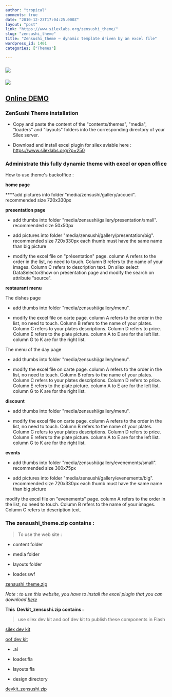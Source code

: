 ```yaml
---
author: "tropical"
comments: true
date: "2010-12-23T17:04:25.000Z"
layout: "post"
link: "https://www.silexlabs.org/zensushi_theme/"
slug: "zensushi_theme"
title: "Zensushi_theme – dynamic template driven by an excel file"
wordpress_id: 1401
categories: ["Themes"]

---
```

### ![](https://www.silexlabs.org/wp-content/uploads/2010/12/capturesushi1.jpg)




### ![](https://www.silexlabs.org/wp-content/uploads/2010/12/capturesushi2.jpg)




## [Online DEMO](http://silexprod.com/silex_restau/)


<!-- more -->


### ZenSushi Theme installation






  * Copy and paste the content of the "contents/themes", "media", "loaders"   and "layouts" folders into the corresponding directory of your Silex server.


  * Download and install excel plugin for silex aviable here : https://www.silexlabs.org/?p=250




### Administrate this fully dynamic theme with excel or open office


How to use theme's backoffice :

**home page**

****add pictures into folder "media/zensushi/gallery/accueil". recommended size 720x330px

**presentation page**




  * add thumbs into folder  "media/zensushi/gallery/presentation/small". recommended size 50x50px


  * add pictures into folder "media/zensushi/gallery/presentation/big". recommended size 720x330px
each thumb must have the same name than big picture


  * modify the excel file on "présentation" page. column A refers to the order in the list, no need to touch. Column B refers to the name of your images. Column C refers to description text.
On silex select DataSelectorShow on présentation page and modify the search on attribute "source".


**restaurant menu**

The dishes page




  * add thumbs into folder "media/zensushi/gallery/menu".


  * modify the excel file on carte page. column A refers to the order in the list, no need to touch. Column B refers to the name of your plates. Column C refers to your plates descriptions. Column D refers to price. Column E refers to the plate picture. column A to E are for the left list. column G to K are for the right list.


The menu of the day page


  * add thumbs into folder "media/zensushi/gallery/menu".


  * modify the excel file on carte page. column A refers to the order in the list, no need to touch. Column B refers to the name of your plates. Column C refers to your plates descriptions. Column D refers to price. Column E refers to the plate picture. column A to E are for the left list. column G to K are for the right list.


**discount**




  * add thumbs into folder "media/zensushi/gallery/menu".


  * modify the excel file on carte page. column A refers to the order in the list, no need to touch. Column B refers to the name of your plates. Column C refers to your plates descriptions. Column D refers to price. Column E refers to the plate picture. column A to E are for the left list. column G to K are for the right list.


**events**




  * add thumbs into folder "media/zensushi/gallery/evenements/small". recommended size 300x75px


  * add pictures into folder  "media/zensushi/gallery/evenements/big". recommended size 720x330px
each thumb must have the same name than big picture


modify the excel file on "evenements" page. column A refers to the order in the list, no need to touch. Column B refers to the name of your images. Column C refers to description text.


### **The zensushi_theme.zip contains :**


> To use the web site :




  * content folder


  * media folder


  * layouts folder


  * loader.swf


[zensushi_theme.zip](https://www.silexlabs.org/wp-content/uploads/2010/12/zensushi_theme.zip)

_Note : to use this website, you have to install the excel plugin that you can download [here](../?p=250)_

**This  Devkit_zensushi.zip contains :**

> use silex dev kit and oof dev kit to publish these components in Flash

[silex dev kit](http://projects.silexlabs.org/?/silex/#/flash.cms/download)

[oof dev kit](http://oof.sourceforge.net/#open-source/flash-components/download/download-home)




  * .ai


  * loader.fla


  * layouts fla


  * design directory


[devkit_zensushi.zip](https://www.silexlabs.org/wp-content/uploads/2010/12/dev_kit_zensushi.zip)

